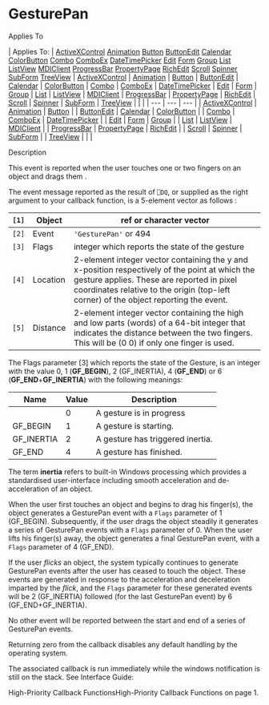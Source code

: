 




<h1 class="heading"><span class="name">GesturePan</span></h1>

Applies To

| Applies To: | [ActiveXControl](../a-z/activexcontrol.md) [Animation](../a-z/animation.md) [Button](../a-z/button.md) [ButtonEdit](../a-z/buttonedit.md) [Calendar](../a-z/calendar.md) [ColorButton](../a-z/colorbutton.md) [Combo](../a-z/combo.md) [ComboEx](../a-z/comboex.md) [DateTimePicker](../a-z/datetimepicker.md) [Edit](../a-z/edit.md) [Form](../a-z/form.md) [Group](../a-z/group.md) [List](../a-z/list.md) [ListView](../a-z/listview.md) [MDIClient](../a-z/mdiclient.md) [ProgressBar](../a-z/progressbar.md) [PropertyPage](../a-z/propertypage.md) [RichEdit](../a-z/richedit.md) [Scroll](../a-z/scroll.md) [Spinner](../a-z/spinner.md) [SubForm](../a-z/subform.md) [TreeView](../a-z/treeview.md) | [ActiveXControl](../a-z/activexcontrol.md) | [Animation](../a-z/animation.md) | [Button](../a-z/button.md) | [ButtonEdit](../a-z/buttonedit.md) | [Calendar](../a-z/calendar.md) | [ColorButton](../a-z/colorbutton.md) | [Combo](../a-z/combo.md) | [ComboEx](../a-z/comboex.md) | [DateTimePicker](../a-z/datetimepicker.md) | [Edit](../a-z/edit.md) | [Form](../a-z/form.md) | [Group](../a-z/group.md) | [List](../a-z/list.md) | [ListView](../a-z/listview.md) | [MDIClient](../a-z/mdiclient.md) | [ProgressBar](../a-z/progressbar.md) | [PropertyPage](../a-z/propertypage.md) | [RichEdit](../a-z/richedit.md) | [Scroll](../a-z/scroll.md) | [Spinner](../a-z/spinner.md) | [SubForm](../a-z/subform.md) | [TreeView](../a-z/treeview.md) |  |  |
| --- | --- | ---  |
| [ActiveXControl](../a-z/activexcontrol.md) | [Animation](../a-z/animation.md) | [Button](../a-z/button.md) |
| [ButtonEdit](../a-z/buttonedit.md) | [Calendar](../a-z/calendar.md) | [ColorButton](../a-z/colorbutton.md) |
| [Combo](../a-z/combo.md) | [ComboEx](../a-z/comboex.md) | [DateTimePicker](../a-z/datetimepicker.md) |
| [Edit](../a-z/edit.md) | [Form](../a-z/form.md) | [Group](../a-z/group.md) |
| [List](../a-z/list.md) | [ListView](../a-z/listview.md) | [MDIClient](../a-z/mdiclient.md) |
| [ProgressBar](../a-z/progressbar.md) | [PropertyPage](../a-z/propertypage.md) | [RichEdit](../a-z/richedit.md) |
| [Scroll](../a-z/scroll.md) | [Spinner](../a-z/spinner.md) | [SubForm](../a-z/subform.md) |
| [TreeView](../a-z/treeview.md) |  |  |


Description


This event is reported when the user touches one or two fingers on an object and drags them .




The event message reported as the result of `⎕DQ`, or supplied as the right argument to your callback function, is a 5-element vector as follows :

| `[1]` | Object | ref or character vector |
| --- | --- | ---  |
| `[2]` | Event | `'GesturePan'` or 494 |
| `[3]` | Flags | integer which reports the state of the gesture |
| `[4]` | Location | 2-element integer vector containing the y and x-position respectively of the point at which the gesture applies. These are reported in pixel coordinates relative to the origin (top-left corner) of the object reporting the event. |
| `[5]` | Distance | 2-element integer vector containing the high and low parts (words) of a 64-bit integer that indicates the distance between the two fingers. This will be (0 0) if only one finger is used. |




The Flags parameter [3] which reports the state of the Gesture, is an integer with the value 0, 1 (**GF_BEGIN**), 2 (GF_INERTIA), 4 (**GF_END**) or 6 (**GF_END**+**GF_INERTIA**) with the following meanings:

| Name | Value | Description |
| --- | --- | ---  |
|  | 0 | A gesture is in progress |
| GF_BEGIN | 1 | A gesture is starting. |
| GF_INERTIA | 2 | A gesture has triggered inertia. |
| GF_END | 4 | A gesture has finished. |



The term **inertia** refers to built-in Windows processing which provides a standardised user-interface including smooth acceleration and de-acceleration of an object.


When the user first touches  an object and begins to drag his finger(s), the object generates a GesturePan event with a `Flags` parameter of 1 (GF_BEGIN). Subsequently, if the user drags the object steadily it generates a series of GesturePan events with a `Flags` parameter of 0.  When the user lifts his finger(s) away, the object generates a final GesturePan event, with a `Flags` parameter of 4 (GF_END).


If  the user *flicks* an object, the system typically continues to generate GesturePan events after the user has ceased to touch the object. These events are generated in response to the acceleration and deceleration imparted by the *flick*, and the `Flags` parameter for these generated events will be 2 (GF_INERTIA) followed (for the last GesturePan event) by 6 (GF_END+GF_INERTIA).


No other event will be reported between the start and end of a series of GesturePan events.


Returning zero from the callback disables any default handling by the operating system.


The associated callback is run immediately while the windows notification is still on the stack. See 
Interface Guide: 

High-Priority Callback FunctionsHigh-Priority Callback Functions on page 1.


